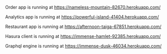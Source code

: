 Order app is running at https://nameless-mountain-82670.herokuapp.com/

Analytics app is running at https://powerful-island-41404.herokuapp.com/

Restaurant app is running at https://afternoon-taiga-67851.herokuapp.com/

Hasura client is running at https://immense-hamlet-92385.herokuapp.com/

Graphql engine is running at https://immense-dusk-46034.herokuapp.com/
